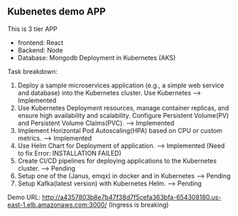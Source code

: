 ## Kubenetes demo APP
This is 3 tier APP
- frontend: React
- Backend: Node
- Database: Mongodb
Deployment in Kubernetes (AKS)

Task breakdown:
1. Deploy a sample microservices application (e.g., a simple web service and database) into the
Kubernetes cluster. Use Kubernetes --> Implemented
2. Use Kubernetes Deployment resources, manage container replicas, and ensure
high availability and scalability. Configure Persistent Volume(PV) and Persistent Volume
Claims(PVC). --> Implemented
3. Implement Horizontal Pod Autoscaling(HPA) based on CPU or custom metrics. -->  Implemented
4. Use Helm Chart for Deployment of application. --> Implemented (Need to fix Error: INSTALLATION FAILED)
5. Create CI/CD pipelines for deploying applications to the Kubernetes cluster. --> Pending
6. Setup one of the (Janus, emqx) in docker and in Kubernetes --> Pending
7. Setup Kafka(latest version) with Kubernetes Helm. --> Pending

Demo URL: http://a4357803b8e7b47f38d7f5cefa363bfa-654308180.us-east-1.elb.amazonaws.com:3000/
(Ingress is breaking)
